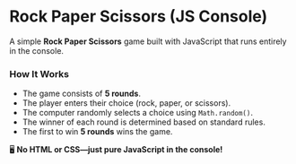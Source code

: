 # Rock Paper Scissors (JS Console)  

A simple **Rock Paper Scissors** game built with JavaScript that runs entirely in the console.  

### How It Works  
- The game consists of **5 rounds**.  
- The player enters their choice (rock, paper, or scissors).  
- The computer randomly selects a choice using `Math.random()`.  
- The winner of each round is determined based on standard rules.  
- The first to win **5 rounds** wins the game.  

🖥️ **No HTML or CSS—just pure JavaScript in the console!** 
